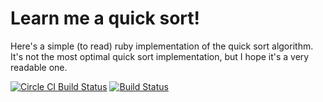 Learn me a quick sort!
=====

Here's a simple (to read) ruby implementation of the quick sort algorithm. It's not the most optimal quick sort implementation, but I hope it's a very readable one.

[![Circle CI Build Status](https://circleci.com/gh/pokle/qsort.png?circle-token=6b4b88a0d80e58c518f0cbdd364e5e279f8c036b)](https://circleci.com/gh/pokle/qsort)
[![Build Status](https://travis-ci.org/pokle/qsort.png?branch=master)](https://travis-ci.org/pokle/qsort)
